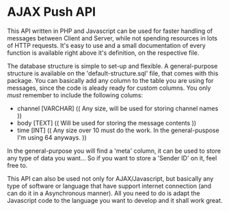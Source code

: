 AJAX Push API
=============

This API written in PHP and Javascript can be used for faster handling of messages between Client and Server, while not spending resources in lots of HTTP requests.
It's easy to use and a small documentation of every function is available right above it's definition, on the respective file.

The database structure is simple to set-up and flexible. A general-purpose structure is available on the 'default-structure.sql' file, that comes with this package.
You can basically add any column to the table you are using for messages, since the code is aleady ready for custom columns. You only *must* remember to include the following colums:

* channel	[VARCHAR]	(( Any size, will be used for storing channel names ))
* body		[TEXT]		(( Will be used for storing the message contents ))
* time		[INT]		(( Any size over 10 must do the work. In the general-puspose I'm using 64 anyways. ))

In the general-purpose you will find a 'meta' column, it can be used to store any type of data you want... So if you want to store a 'Sender ID' on it, feel free to.

This API can also be used not only for AJAX/Javascript, but basically any type of software or language that have support internet connection (and can do it in a Asynchronous manner).
All you need to do is adapt the Javascript code to the language you want to develop and it shall work great.